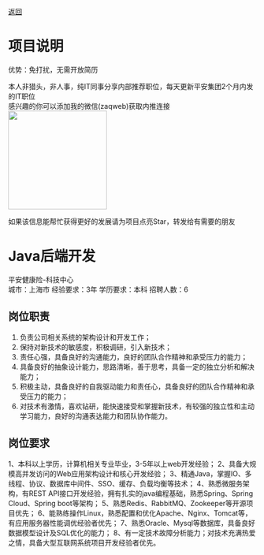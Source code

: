 [返回](../)

# 项目说明

优势：免打扰，无需开放简历

本人非猎头，非人事，纯IT同事分享内部推荐职位，每天更新平安集团2个月内发的IT职位  
感兴趣的你可以添加我的微信(zaqweb)获取内推连接  
<img src="https://github.com/zaqweb/PA-IT-JOBS/blob/master/WechatICode.jpeg"  height="200" width="200">

如果该信息能帮忙获得更好的发展请为项目点亮Star，转发给有需要的朋友

# Java后端开发
平安健康险-科技中心  
城市：上海市 经验要求：3年 学历要求：本科  招聘人数：6

## 岗位职责
1. 负责公司相关系统的架构设计和开发工作；
2. 保持对新技术的敏感度，积极调研，引入新技术； 
3. 责任心强，具备良好的沟通能力，良好的团队合作精神和承受压力的能力；
4. 具备良好的抽象设计能力，思路清晰，善于思考，具备一定的独立分析和解决能力；
5. 积极主动，具备良好的自我驱动能力和责任心，具备良好的团队合作精神和承受压力的能力；
6. 对技术有激情，喜欢钻研，能快速接受和掌握新技术，有较强的独立性和主动学习能力，良好的沟通表达能力和团队协作能力。

## 岗位要求
1、本科以上学历，计算机相关专业毕业，3-5年以上web开发经验； 
2、具备大规模高并发访问的Web应用架构设计和核心开发经验；
3、精通Java，掌握IO、多线程、协议、数据库中间件、SSO、缓存、负载均衡等技术；
4、熟悉微服务架构，有REST API接口开发经验，拥有扎实的java编程基础，熟悉Spring、Spring Cloud、Spring boot等架构； 
5、熟悉Redis、RabbitMQ、Zookeeper等开源项目优先；
6、能熟练操作Linux，熟悉配置和优化Apache、Nginx、Tomcat等，有应用服务器性能调优经验者优先； 
7、熟悉Oracle、Mysql等数据库，具备良好数据模型设计及SQL优化的能力；
8、有一定技术故障分析能力；对技术充满热爱之情，具备大型互联网系统项目开发经验者优先。




